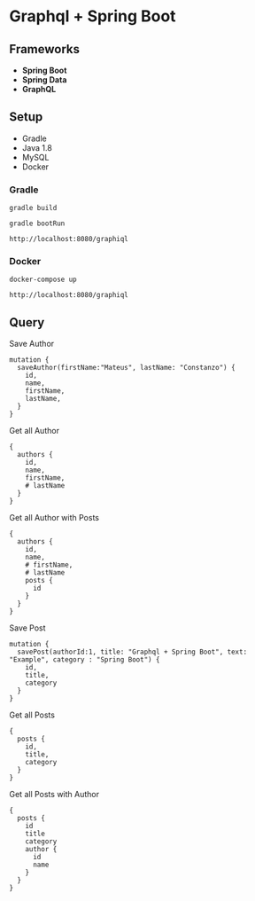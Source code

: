 # Graphql + Spring Boot

## Frameworks

- **Spring Boot**
- **Spring Data**
- **GraphQL**

## Setup

- Gradle
- Java 1.8
- MySQL
- Docker

### Gradle

```
gradle build
 
gradle bootRun
 
http://localhost:8080/graphiql

```

### Docker

```
docker-compose up
 
http://localhost:8080/graphiql

```

## Query

Save Author

```
mutation {
  saveAuthor(firstName:"Mateus", lastName: "Constanzo") {
    id,
    name,
    firstName,
    lastName,
  }
}
```

Get all Author

```
{
  authors {
    id,
    name,
    firstName,
    # lastName
  }
}
```

Get all Author with Posts

```
{
  authors {
    id,
    name,
    # firstName,
    # lastName
    posts {
      id
    }
  }
}
```

Save Post

```
mutation {
  savePost(authorId:1, title: "Graphql + Spring Boot", text: "Example", category : "Spring Boot") {
    id,
    title,
    category
  }
}
```

Get all Posts

```
{
  posts {
    id,
    title,
    category
  }
}
```

Get all Posts with Author

```
{
  posts {
    id
    title
    category
    author {
      id
      name
    }
  }
}
```